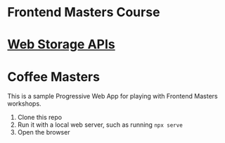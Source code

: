 # Frontend Masters Course

# [Web Storage APIs](https://frontendmasters.com/courses/web-storage-apis/)

# Coffee Masters

This is a sample Progressive Web App for playing with Frontend Masters workshops.

1. Clone this repo
1. Run it with a local web server, such as running `npx serve`
1. Open the browser
